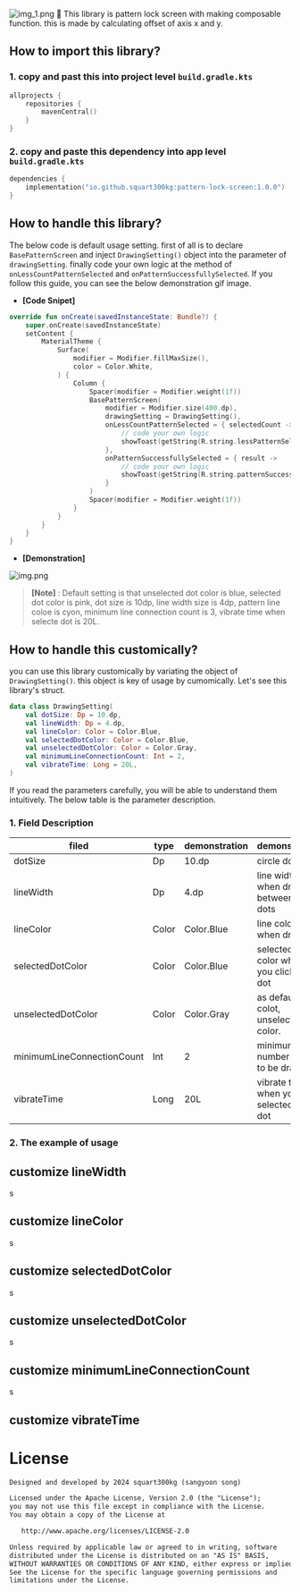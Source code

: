 ![img_1.png](banner.png)
🌻 This library is pattern lock screen with making composable function. this is made by calculating offset of axis x and y.

## How to import this library?
### 1. copy and past this  into project level `build.gradle.kts`
```kotlin
allprojects {
    repositories {
        mavenCentral()
    }
}
```
### 2. copy and paste this dependency into app level `build.gradle.kts`
```kotlin
dependencies {
    implementation("io.github.squart300kg:pattern-lock-screen:1.0.0")
}
```

## How to handle this library?
The below code is default usage setting. first of all is to declare ```BasePatternScreen``` and inject ```DrawingSetting()``` object into the parameter of ```drawingSetting```. finally code your own logic at the method of ```onLessCountPatternSelected``` and ```onPatternSuccessfullySelected```. If you follow this guide, you can see the below demonstration gif image.

- **[Code Snipet]**
```kotlin
override fun onCreate(savedInstanceState: Bundle?) {
    super.onCreate(savedInstanceState)
    setContent {
        MaterialTheme {
            Surface(
                modifier = Modifier.fillMaxSize(),
                color = Color.White,
            ) {
                Column {
                    Spacer(modifier = Modifier.weight(1f))
                    BasePatternScreen(
                        modifier = Modifier.size(400.dp),
                        drawingSetting = DrawingSetting(),
                        onLessCountPatternSelected = { selectedCount ->
                            // code your own logic
                            showToast(getString(R.string.lessPatternSelectedGuide, selectedCount))
                        },
                        onPatternSuccessfullySelected = { result ->
                            // code your own logic
                            showToast(getString(R.string.patternSuccessfullySelectedGuide, result))
                        }
                    )
                    Spacer(modifier = Modifier.weight(1f))
                }
            }
        }
    }
}
```

- **[Demonstration]**

![img.png](default.gif)

> **[Note]** : Default setting is that unselected dot color is blue, selected dot color is pink, dot size is 10dp, line width size is 4dp, pattern line coloe is cyon, minimum line connection count is 3, vibrate time when selecte dot is 20L.

## How to handle this customically?
you can use this library customically by variating the object of `DrawingSetting()`. this object is key of usage by cumomically. Let's see this library's struct.
```kotlin
data class DrawingSetting(
    val dotSize: Dp = 10.dp,
    val lineWidth: Dp = 4.dp,
    val lineColor: Color = Color.Blue,
    val selectedDotColor: Color = Color.Blue,
    val unselectedDotColor: Color = Color.Gray,
    val minimumLineConnectionCount: Int = 2,
    val vibrateTime: Long = 20L,
)
```
If you read the parameters carefully, you will be able to understand them intuitively. The below table is the parameter description.
### 1. Field Description

| filed | type | demonstration |demonstration |
|-------|---------------|---------------|--------------|
|dotSize| Dp |10.dp|circle dot size|
|lineWidth|Dp|4.dp|line width when drawing between circle dots|
|lineColor|Color|Color.Blue|line color when drawing|
|selectedDotColor|Color|Color.Blue|selected dot color when you click the dot|
|unselectedDotColor|Color|Color.Gray|as default dot colot, unselected dot color.|
|minimumLineConnectionCount|Int|2|minimum number of line to be drawn|
|vibrateTime|Long|20L|vibrate time when you selected circle dot |

### 2. The example of usage
## customize lineWidth
s
## customize lineColor
s
## customize selectedDotColor
s
## customize unselectedDotColor
s
## customize minimumLineConnectionCount
s
## customize vibrateTime
# License
```xml
Designed and developed by 2024 squart300kg (sangyoon song)

Licensed under the Apache License, Version 2.0 (the "License");
you may not use this file except in compliance with the License.
You may obtain a copy of the License at

   http://www.apache.org/licenses/LICENSE-2.0

Unless required by applicable law or agreed to in writing, software
distributed under the License is distributed on an "AS IS" BASIS,
WITHOUT WARRANTIES OR CONDITIONS OF ANY KIND, either express or implied.
See the License for the specific language governing permissions and
limitations under the License.